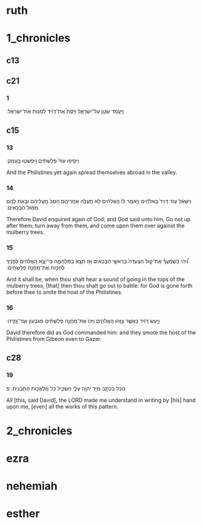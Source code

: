 # ruth

# 1_chronicles
## c13
## c21
### 1
וַיַּֽעֲמֹ֥ד שָׂטָ֖ן עַל־יִשְׂרָאֵ֑ל וַיָּ֙סֶת֙ אֶת־דָּוִ֔יד לִמְנ֖וֹת אֶת־יִשְׂרָאֵֽל ׃
## c15
### 13
וַיֹּסִ֤יפוּ עוֹד֙ פְּלִשְׁתִּ֔ים וַֽיִּפְשְׁט֖וּ בָּעֵֽמֶק ׃

And the Philistines yet again spread themselves abroad in the valley.
### 14
וַיִּשְׁאַ֨ל ע֤וֹד דָּוִיד֙ בֵּֽאלֹהִ֔ים וַיֹּ֤אמֶר לוֹ֙ הָֽאֱלֹהִ֔ים לֹ֥א תַֽעֲלֶ֖ה אַֽחֲרֵיהֶ֑ם הָסֵב֙ מֵֽעֲלֵיהֶ֔ם וּבָ֥אתָ לָהֶ֖ם מִמּ֥וּל הַבְּכָאִֽים ׃

Therefore David enquired again of God; and God said unto him, Go not up after them; turn away from them, and come upon them over against the mulberry trees.
### 15
וִ֠יהִי כְּֽשָׁמְעֲךָ֞ אֶת־ק֤וֹל הַצְּעָדָה֙ בְּרָאשֵׁ֣י הַבְּכָאִ֔ים אָ֖ז תֵּצֵ֣א בַמִּלְחָמָ֑ה כִּֽי־יָצָ֤א הָֽאֱלֹהִים֙ לְפָנֶ֔יךָ לְהַכּ֖וֹת אֶת־מַחֲנֵ֥ה פְלִשְׁתִּֽים ׃

And it shall be, when thou shalt hear a sound of going in the tops of the mulberry trees, [that] then thou shalt go out to battle: for God is gone forth before thee to smite the host of the Philistines.
### 16
וַיַּ֣עַשׂ דָּוִ֔יד כַּֽאֲשֶׁ֥ר צִוָּ֖הוּ הָֽאֱלֹהִ֑ים וַיַּכּוּ֙ אֶת־מַחֲנֵ֣ה פְלִשְׁתִּ֔ים מִגִּבְע֖וֹן וְעַד־גָּֽזְרָה ׃

David therefore did as God commanded him: and they smote the host of the Philistines from Gibeon even to Gazer.
## c28
### 19
הַכֹּ֥ל בִּכְתָ֛ב מִיַּ֥ד יְהוָ֖ה עָלַ֣י הִשְׂכִּ֑יל כֹּ֖ל מַלְאֲכ֥וֹת הַתַּבְנִֽית ׃ פ

All [this, said David], the LORD made me understand in writing by [his] hand upon me, [even] all the works of this pattern.
# 2_chronicles

# ezra

# nehemiah

# esther

